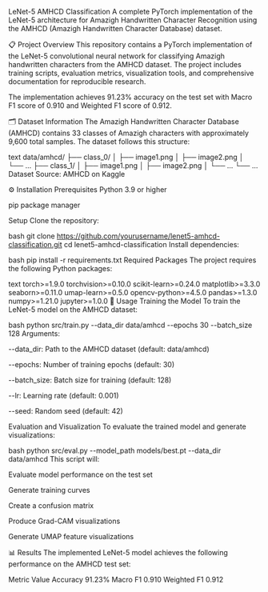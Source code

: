 LeNet-5 AMHCD Classification
A complete PyTorch implementation of the LeNet-5 architecture for Amazigh Handwritten Character Recognition using the AMHCD (Amazigh Handwritten Character Database) dataset.

📋 Project Overview
This repository contains a PyTorch implementation of the LeNet-5 convolutional neural network for classifying Amazigh handwritten characters from the AMHCD dataset. The project includes training scripts, evaluation metrics, visualization tools, and comprehensive documentation for reproducible research.

The implementation achieves 91.23% accuracy on the test set with Macro F1 score of 0.910 and Weighted F1 score of 0.912.

🗂️ Dataset Information
The Amazigh Handwritten Character Database (AMHCD) contains 33 classes of Amazigh characters with approximately 9,600 total samples. The dataset follows this structure:

text
data/amhcd/
├── class_0/
│   ├── image1.png
│   ├── image2.png
│   └── ...
├── class_1/
│   ├── image1.png
│   ├── image2.png
│   └── ...
└── ...
Dataset Source: AMHCD on Kaggle

⚙️ Installation
Prerequisites
Python 3.9 or higher

pip package manager

Setup
Clone the repository:

bash
git clone https://github.com/yourusername/lenet5-amhcd-classification.git
cd lenet5-amhcd-classification
Install dependencies:

bash
pip install -r requirements.txt
Required Packages
The project requires the following Python packages:

text
torch>=1.9.0
torchvision>=0.10.0
scikit-learn>=0.24.0
matplotlib>=3.3.0
seaborn>=0.11.0
umap-learn>=0.5.0
opencv-python>=4.5.0
pandas>=1.3.0
numpy>=1.21.0
jupyter>=1.0.0
🚀 Usage
Training the Model
To train the LeNet-5 model on the AMHCD dataset:

bash
python src/train.py --data_dir data/amhcd --epochs 30 --batch_size 128
Arguments:

--data_dir: Path to the AMHCD dataset (default: data/amhcd)

--epochs: Number of training epochs (default: 30)

--batch_size: Batch size for training (default: 128)

--lr: Learning rate (default: 0.001)

--seed: Random seed (default: 42)

Evaluation and Visualization
To evaluate the trained model and generate visualizations:

bash
python src/eval.py --model_path models/best.pt --data_dir data/amhcd
This script will:

Evaluate model performance on the test set

Generate training curves

Create a confusion matrix

Produce Grad-CAM visualizations

Generate UMAP feature visualizations

📊 Results
The implemented LeNet-5 model achieves the following performance on the AMHCD test set:

Metric	Value
Accuracy	91.23%
Macro F1	0.910
Weighted F1	0.912
